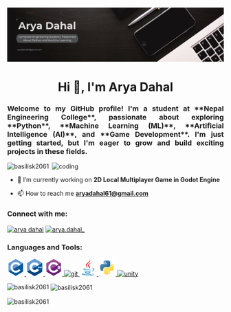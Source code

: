 ![logo](https://github.com/Basilisk2061/Basilisk2061/blob/main/Black%20and%20White%20Modern%20Professional%20Sales%20and%20Marketing%20Profile%20LinkedIn%20Banner.png)
<h1 align="center">Hi 👋, I'm Arya Dahal</h1>
<h3 align="justify">Welcome to my GitHub profile! I'm a student at **Nepal Engineering College**, passionate about exploring **Python**, **Machine Learning (ML)**, **Artificial Intelligence (AI)**, and **Game Development**. I'm just getting started, but I'm eager to grow and build exciting projects in these fields.</h3>

<img align="right" alt="coding" width="400" src="https://cdn.dribbble.com/users/1162077/screenshots/3848914/media/7ed7d5ca074b48b328150e5a231e8d1f.gif">

<p align="left"> <img src="https://komarev.com/ghpvc/?username=basilisk2061&label=Profile%20views&color=0e75b6&style=flat" alt="basilisk2061" /> </p>

- 🔭 I’m currently working on **2D Local Multiplayer Game in Godot Engine**

- 📫 How to reach me **aryadahal61@gmail.com**

<h3 align="left">Connect with me:</h3>
<p align="left">
<a href="https://linkedin.com/in/arya dahal" target="blank"><img align="center" src="https://raw.githubusercontent.com/rahuldkjain/github-profile-readme-generator/master/src/images/icons/Social/linked-in-alt.svg" alt="arya dahal" height="30" width="40" /></a>
<a href="https://instagram.com/arya.dahal_" target="blank"><img align="center" src="https://raw.githubusercontent.com/rahuldkjain/github-profile-readme-generator/master/src/images/icons/Social/instagram.svg" alt="arya.dahal_" height="30" width="40" /></a>
</p>

<h3 align="left">Languages and Tools:</h3>
<p align="left"> <a href="https://www.cprogramming.com/" target="_blank" rel="noreferrer"> <img src="https://raw.githubusercontent.com/devicons/devicon/master/icons/c/c-original.svg" alt="c" width="40" height="40"/> </a> <a href="https://www.w3schools.com/cpp/" target="_blank" rel="noreferrer"> <img src="https://raw.githubusercontent.com/devicons/devicon/master/icons/cplusplus/cplusplus-original.svg" alt="cplusplus" width="40" height="40"/> </a> <a href="https://www.w3schools.com/cs/" target="_blank" rel="noreferrer"> <img src="https://raw.githubusercontent.com/devicons/devicon/master/icons/csharp/csharp-original.svg" alt="csharp" width="40" height="40"/> </a> <a href="https://git-scm.com/" target="_blank" rel="noreferrer"> <img src="https://www.vectorlogo.zone/logos/git-scm/git-scm-icon.svg" alt="git" width="40" height="40"/> </a> <a href="https://www.java.com" target="_blank" rel="noreferrer"> <img src="https://raw.githubusercontent.com/devicons/devicon/master/icons/java/java-original.svg" alt="java" width="40" height="40"/> </a> <a href="https://www.python.org" target="_blank" rel="noreferrer"> <img src="https://raw.githubusercontent.com/devicons/devicon/master/icons/python/python-original.svg" alt="python" width="40" height="40"/> </a> <a href="https://unity.com/" target="_blank" rel="noreferrer"> <img src="https://www.vectorlogo.zone/logos/unity3d/unity3d-icon.svg" alt="unity" width="40" height="40"/> </a> </p>

<p><img align="left" src="https://github-readme-stats.vercel.app/api/top-langs?username=basilisk2061&show_icons=true&locale=en&layout=compact" alt="basilisk2061" /></p>

<p>&nbsp;<img align="center" src="https://github-readme-stats.vercel.app/api?username=basilisk2061&show_icons=true&locale=en" alt="basilisk2061" /></p>

<p><img align="center" src="https://github-readme-streak-stats.herokuapp.com/?user=basilisk2061&" alt="basilisk2061" /></p>
